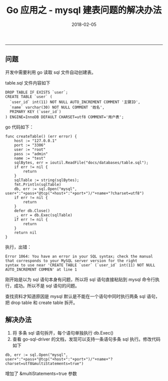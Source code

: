 ﻿---
title: Go 应用之 - mysql 建表问题的解决办法
date: 2018-02-05
categories: Go
tags:
  - Go
  - Mysql
---
----------------------------------

## 问题
开发中需要利用 go 读取 sql 文件自动创建表。

table.sql 文件内容如下
```
DROP TABLE IF EXISTS `user`;
CREATE TABLE `user` (
  `user_id` int(11) NOT NULL AUTO_INCREMENT COMMENT '主键ID',
  `name` varchar(30) NOT NULL COMMENT '姓名',
  PRIMARY KEY (`user_id`)
) ENGINE=InnoDB DEFAULT CHARSET=utf8 COMMENT='用户表';
```

<!-- more -->
go 代码如下：
```
func createTable() (err error) {
	host := "127.0.0.1"
	port := "3306"
	user := "root"
	pass := "admin"
	name := "test"
	sqlBytes, err = ioutil.ReadFile("docs/databases/table.sql");
	if err != nil {
		return
	}
	sqlTable := string(sqlBytes);
	fmt.Println(sqlTable)
	db, err := sql.Open("mysql", user+":"+pass+"@tcp("+host+":"+port+")/"+name+"?charset=utf8")
	if err != nil {
		return
	}
	defer db.Close()
	_, err = db.Exec(sqlTable)
	if err != nil {
		return
	}
	return nil
}
```
执行，出错：
```
Error 1064: You have an error in your SQL syntax; check the manual that corresponds to your MySQL server version for the right 
syntax to use near 'CREATE TABLE `user` (`user_id` int(11) NOT NULL AUTO_INCREMENT COMMEN' at line 1
```
刚开始是以为 sql 语句本身有问题，所以将 sql 语句直接粘贴到 mysql 命令行执行，成功。所以不是 sql 语句的问题。

查找资料才知道原因是 mysql 默认是不能在一个语句中同时执行两条 sql 语句，把 drop table 和 create table 拆开。

## 解决办法

1. 将 多条 sql 语句拆开，每个语句单独执行 db.Exec()
2. 查看 go-sql-driver 的文档，发现可以支持一条语句多条 sql 执行。修改代码如下
```
db, err := sql.Open("mysql", user+":"+pass+"@tcp("+host+":"+port+")/"+name+"?charset=utf8&multiStatements=true")
```
增加了 &multiStatements=true 参数

